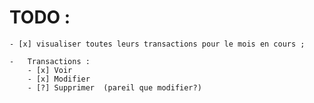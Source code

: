 
# TODO : 

    - [x] visualiser toutes leurs transactions pour le mois en cours ;
    
    -   Transactions : 
        - [x] Voir
        - [x] Modifier   
        - [?] Supprimer  (pareil que modifier?)
   